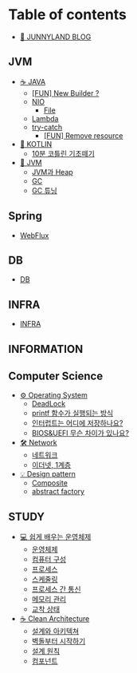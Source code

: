 # Table of contents

* [👻 JUNNYLAND BLOG](README.md)

## JVM

* [☕ JAVA](clean-architecture/README.md)
  * [\[FUN\] New Builder ?](jvm/java/fun-new-builder.md)
  * [NIO](jvm/java/nio/README.md)
    * [File](jvm/java/nio/file.md)
  * [Lambda](jvm/java/lambda.md)
  * [try-catch](jvm/java/chap1/README.md)
    * [\[FUN\] Remove resource](jvm/java/chap1/fun-remove-resource.md)
* [🔮 KOTLIN](jvm/kotlin/README.md)
  * [10분 코틀린 기초떼기](jvm/kotlin/10.md)
* [🤖 JVM](jvm/jvm/README.md)
  * [JVM과 Heap](jvm/jvm/jvm-heap.md)
  * [GC](jvm/jvm/gc.md)
  * [GC 튜닝](jvm/jvm/gc-1.md)

## Spring

* [WebFlux](spring/db.md)

## DB

* [DB](db/db.md)

## INFRA

* [INFRA](infra/infra.md)

## INFORMATION

## Computer Science

* [⚙ Operating System](information/OS/README.md)
  * [DeadLock](computer-science/OS/deadlock.md)
  * [printf 함수가 실행되는 방식](information/OS/printf.md)
  * [인터럽트는 어디에 저장하나요?](information/OS/undefined.md)
  * [BIOS\&UEFI 무슨 차이가 있나요?](information/OS/bios-and-uefi.md)
* [🛠 Network](computer-science/network/README.md)
  * [네트워크](computer-science/network/chap1.md)
  * [이더넷, 1계층](computer-science/network/1.md)
* [💡 Design pattern](computer-science/design-pattern/README.md)
  * [Composite](computer-science/design-pattern/composite.md)
  * [abstract factory](computer-science/design-pattern/abstract-factory.md)

## STUDY

* [💻 쉽게 배우는 운영체제](computer-science/undefined/README.md)
  * [운영체제](computer-science/undefined/undefined.md)
  * [컴퓨터 구성](computer-science/undefined/undefined-1.md)
  * [프로세스](computer-science/undefined/undefined-2.md)
  * [스케줄링](computer-science/undefined/undefined-3.md)
  * [프로세스 간 통신](computer-science/undefined/undefined-4.md)
  * [메모리 관리](study/book1/undefined-5.md)
  * [교착 상태](study/book1/undefined-5-1.md)
* [☕ Clean Architecture](<clean-architecture/README (1).md>)
  * [설계와 아키텍쳐](<clean-architecture/chap1 (1).md>)
  * [벽돌부터 시작하기](study/readme-1/undefined.md)
  * [설계 원칙](study/readme-1/undefined-1.md)
  * [컴포넌트](study/readme-1/undefined-2.md)
